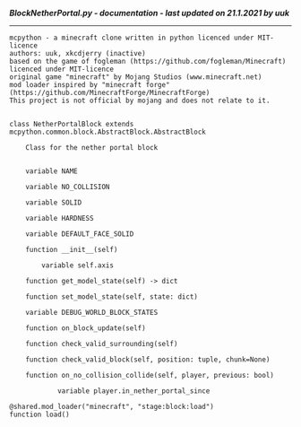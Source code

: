 ***BlockNetherPortal.py - documentation - last updated on 21.1.2021 by uuk***
___

    mcpython - a minecraft clone written in python licenced under MIT-licence
    authors: uuk, xkcdjerry (inactive)
    based on the game of fogleman (https://github.com/fogleman/Minecraft) licenced under MIT-licence
    original game "minecraft" by Mojang Studios (www.minecraft.net)
    mod loader inspired by "minecraft forge" (https://github.com/MinecraftForge/MinecraftForge)
    This project is not official by mojang and does not relate to it.


    class NetherPortalBlock extends mcpython.common.block.AbstractBlock.AbstractBlock
        
        Class for the nether portal block


        variable NAME

        variable NO_COLLISION

        variable SOLID

        variable HARDNESS

        variable DEFAULT_FACE_SOLID

        function __init__(self)

            variable self.axis

        function get_model_state(self) -> dict

        function set_model_state(self, state: dict)

        variable DEBUG_WORLD_BLOCK_STATES

        function on_block_update(self)

        function check_valid_surrounding(self)

        function check_valid_block(self, position: tuple, chunk=None)

        function on_no_collision_collide(self, player, previous: bool)

                variable player.in_nether_portal_since

    @shared.mod_loader("minecraft", "stage:block:load")
    function load()